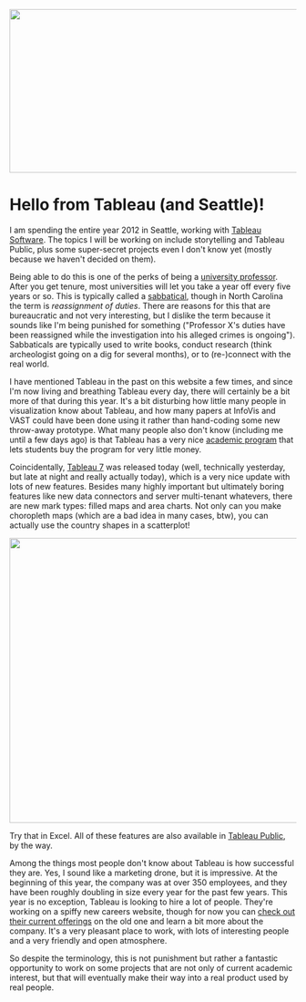 <p align="center"><img title="Tableau Software" src="https://media.eagereyes.org/wp-content/uploads/2012/01/tableau.jpg" alt="" width="600" height="287" /></p>

# Hello from Tableau (and Seattle)!

I am spending the entire year 2012 in Seattle, working with <a href="http://www.tableausoftware.com/">Tableau Software</a>. The topics I will be working on include storytelling and Tableau Public, plus some super-secret projects even I don't know yet (mostly because we haven't decided on them).

Being able to do this is one of the perks of being a <a href="http://cs.uncc.edu/">university professor</a>. After you get tenure, most universities will let you take a year off every five years or so. This is typically called a <a href="http://en.wikipedia.org/wiki/Sabbatical">sabbatical</a>, though in North Carolina the term is <em>reassignment of duties</em>. There are reasons for this that are bureaucratic and not very interesting, but I dislike the term because it sounds like I'm being punished for something ("Professor X's duties have been reassigned while the investigation into his alleged crimes is ongoing"). Sabbaticals are typically used to write books, conduct research (think archeologist going on a dig for several months), or to (re-)connect with the real world.

I have mentioned Tableau in the past on this website a few times, and since I'm now living and breathing Tableau every day, there will certainly be a bit more of that during this year. It's a bit disturbing how little many people in visualization know about Tableau, and how many papers at InfoVis and VAST could have been done using it rather than hand-coding some new throw-away prototype. What many people also don't know (including me until a few days ago) is that Tableau has a very nice <a href="http://www.tableausoftware.com/academic">academic program</a> that lets students buy the program for very little money.

Coincidentally, <a href="http://www.tableausoftware.com/new-features/7.0">Tableau 7</a> was released today (well, technically yesterday, but late at night and really actually today), which is a very nice update with lots of new features. Besides many highly important but ultimately boring features like new data connectors and server multi-tenant whatevers, there are new mark types: filled maps and area charts. Not only can you make choropleth maps (which are a bad idea in many cases, btw), you can actually use the country shapes in a scatterplot!

<img class="aligncenter size-full wp-image-1658" title="Scatterplot with country shapes in Tableau" src="https://media.eagereyes.org/wp-content/uploads/2012/01/gmt2.png" alt="" width="560" height="500" />

Try that in Excel. All of these features are also available in <a href="http://www.tableausoftware.com/products/public">Tableau Public</a>, by the way.

Among the things most people don't know about Tableau is how successful they are. Yes, I sound like a marketing drone, but it is impressive. At the beginning of this year, the company was at over 350 employees, and they have been roughly doubling in size every year for the past few years. This year is no exception, Tableau is looking to hire a lot of people. They're working on a spiffy new careers website, though for now you can <a href="http://www.tableausoftware.com/about/jobs">check out their current offerings</a> on the old one and learn a bit more about the company. It's a very pleasant place to work, with lots of interesting people and a very friendly and open atmosphere.

So despite the terminology, this is not punishment but rather a fantastic opportunity to work on some projects that are not only of current academic interest, but that will eventually make their way into a real product used by real people.
